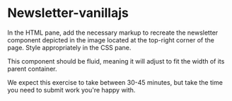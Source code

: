 # Newsletter-vanillajs

In the HTML pane, add the necessary markup to recreate the newsletter component depicted in the image located at the top-right corner of the page. Style appropriately in the CSS pane.

This component should be fluid, meaning it will adjust to fit the width of its parent container.

We expect this exercise to take between 30-45 minutes, but take the time you need to submit work you're happy with.
